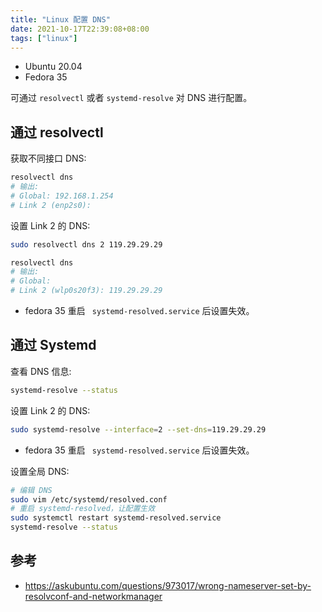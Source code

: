 ```yaml
---
title: "Linux 配置 DNS"
date: 2021-10-17T22:39:08+08:00
tags: ["linux"]
---
```


- Ubuntu 20.04
- Fedora 35

可通过 `resolvectl` 或者 `systemd-resolve` 对 DNS 进行配置。

## 通过 resolvectl

获取不同接口 DNS:

```bash
resolvectl dns
# 输出:
# Global: 192.168.1.254
# Link 2 (enp2s0):
```

设置 Link 2 的 DNS:

```bash
sudo resolvectl dns 2 119.29.29.29

resolvectl dns
# 输出:
# Global:
# Link 2 (wlp0s20f3): 119.29.29.29
```
- fedora 35 重启 ` systemd-resolved.service` 后设置失效。

## 通过 Systemd

查看 DNS 信息:

```bash
systemd-resolve --status
```

设置 Link 2 的 DNS:

```bash
sudo systemd-resolve --interface=2 --set-dns=119.29.29.29
```
- fedora 35 重启 ` systemd-resolved.service` 后设置失效。

设置全局 DNS:

```bash
# 编辑 DNS
sudo vim /etc/systemd/resolved.conf
# 重启 systemd-resolved，让配置生效
sudo systemctl restart systemd-resolved.service
systemd-resolve --status
```

## 参考

- https://askubuntu.com/questions/973017/wrong-nameserver-set-by-resolvconf-and-networkmanager
